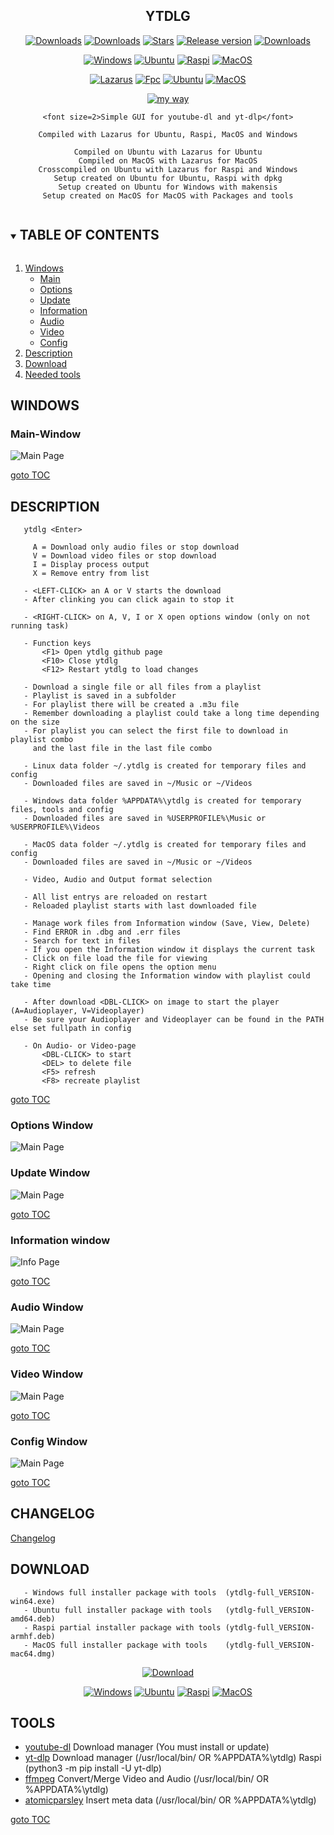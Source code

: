 <div align="center">

## YTDLG

[![Downloads](https://img.shields.io/github/last-commit/unattended-ch/ytdlg?style=for-the-badge&color=green)](https://github.com/unattended-ch/ytdlg/releases/latest)
[![Downloads](https://img.shields.io/github/license/unattended-ch/ytdlg?style=for-the-badge&color=darkgreen)](https://github.com/unattended-ch/ytdlg/releases/latest)
[![Stars](https://img.shields.io/github/stars/unattended-ch/ytdlg?style=for-the-badge&color=orange)](https://github.com/unattended-ch/ytdlg/stargazers)
[![Release version](https://img.shields.io/github/v/release/unattended-ch/ytdlg?label=&style=for-the-badge)](https://github.com/unattended-ch/ytdlg/releases/latest)
[![Downloads](https://img.shields.io/github/downloads/unattended-ch/ytdlg/total?style=for-the-badge&color=blue)](https://github.com/unattended-ch/ytdlg/releases/latest)

[![Windows](https://img.shields.io/badge/-Windows_x64-blue.svg?style=for-the-badge&logo=windows)](https://github.com/unattended-ch/ytdlg/releases/latest/download/ytdlg-full_0.0.0.30-win64.exe)
[![Ubuntu](https://img.shields.io/badge/-Ubuntu_x64-brightgreen.svg?style=for-the-badge&logo=linux)](https://github.com/unattended-ch/ytdlg/releases/latest/download/ytdlg-full_0.0.0.30-amd64.deb)
[![Raspi](https://img.shields.io/badge/-Raspi_ARMHF-maroon.svg?style=for-the-badge&logo=linux)](https://github.com/unattended-ch/ytdlg/releases/latest/download/ytdlg-full_0.0.0.30-armhf.deb)
[![MacOS](https://img.shields.io/badge/-MacOS_x64-lightblue.svg?style=for-the-badge&logo=apple)](https://github.com/unattended-ch/ytdlg/releases/latest/download/ytdlg-full_0.0.0.30-mac64.dmg)

[![Lazarus](https://img.shields.io/badge/-Lazarus_2.2.4-yellow.svg?style=for-the-badge)](https://sourceforge.net/projects/lazarus/files/Lazarus%20Linux%20amd64%20DEB/Lazarus%202.2.4/)
[![Fpc](https://img.shields.io/badge/-FPC_3.2.2-yellow.svg?style=for-the-badge)](https://www.freepascal.org/download.html)
[![Ubuntu](https://img.shields.io/badge/-Ubuntu_20.04-yellow.svg?style=for-the-badge)](https://releases.ubuntu.com/focal/)
[![MacOS](https://img.shields.io/badge/-MacOS_10.13-yellow.svg?style=for-the-badge)](https://de.wikipedia.org/wiki/MacOS)

[![my way](https://img.shields.io/badge/-vide_alios_et_bene_quod_opus_est_cogitare-navy.svg?style=for-the-badge)](https://www.google.ch/search?q=%22vide+alios+et+bene+quod+opus+est+cogitare%22+translate)


    <font size=2>Simple GUI for youtube-dl and yt-dlp</font>

    Compiled with Lazarus for Ubuntu, Raspi, MacOS and Windows

    Compiled on Ubuntu with Lazarus for Ubuntu
    Compiled on MacOS with Lazarus for MacOS
    Crosscompiled on Ubuntu with Lazarus for Raspi and Windows
    Setup created on Ubuntu for Ubuntu, Raspi with dpkg
    Setup created on Ubuntu for Windows with makensis
    Setup created on MacOS for MacOS with Packages and tools

</div>

<a name="toc"></a>
<!-- TABLE OF CONTENTS -->
<details open="open">
  <summary><h2 style="display: inline-block">TABLE OF CONTENTS</h2></summary>
  <ol>
    <li><a href="#windows">Windows</a>
      <ul>
      <li><a href="#mainwindow">Main</a></li>
      <li><a href="#optionswindows">Options</a></li>
      <li><a href="#updatewindows">Update</a></li>
      <li><a href="#informationwindows">Information</a></li>
      <li><a href="#audiowindows">Audio</a></li>
      <li><a href="#videowindows">Video</a></li>
      <li><a href="#configwindows">Config</a></li>
      </ul>
    </li>
    <li><a href="#descriptions">Description</a></li>
    <li><a href="#downloads">Download</a></li>
    <li><a href="#neededtools">Needed tools</a></li>
  </ol>
</details>

<a name="windows"></a>
## WINDOWS
<a name="mainwindow"></a>
### Main-Window
![Main Page](/res/main-window.png)

   [goto TOC](#toc)

<a name="descriptions"></a>
## DESCRIPTION

       ytdlg <Enter>

         A = Download only audio files or stop download
         V = Download video files or stop download
         I = Display process output
         X = Remove entry from list

       - <LEFT-CLICK> an A or V starts the download
       - After clinking you can click again to stop it

       - <RIGHT-CLICK> on A, V, I or X open options window (only on not running task)

       - Function keys
           <F1> Open ytdlg github page
           <F10> Close ytdlg
           <F12> Restart ytdlg to load changes

       - Download a single file or all files from a playlist
       - Playlist is saved in a subfolder
       - For playlist there will be created a .m3u file
       - Remember downloading a playlist could take a long time depending on the size
       - For playlist you can select the first file to download in playlist combo
         and the last file in the last file combo

       - Linux data folder ~/.ytdlg is created for temporary files and config
       - Downloaded files are saved in ~/Music or ~/Videos

       - Windows data folder %APPDATA%\ytdlg is created for temporary files, tools and config
       - Downloaded files are saved in %USERPROFILE%\Music or %USERPROFILE%\Videos

       - MacOS data folder ~/.ytdlg is created for temporary files and config
       - Downloaded files are saved in ~/Music or ~/Videos

       - Video, Audio and Output format selection

       - All list entrys are reloaded on restart
       - Reloaded playlist starts with last downloaded file

       - Manage work files from Information window (Save, View, Delete)
       - Find ERROR in .dbg and .err files
       - Search for text in files
       - If you open the Information window it displays the current task
       - Click on file load the file for viewing
       - Right click on file opens the option menu
       - Opening and closing the Information window with playlist could take time

       - After download <DBL-CLICK> on image to start the player (A=Audioplayer, V=Videoplayer)
       - Be sure your Audioplayer and Videoplayer can be found in the PATH else set fullpath in config

       - On Audio- or Video-page
           <DBL-CLICK> to start
           <DEL> to delete file
           <F5> refresh
           <F8> recreate playlist

   [goto TOC](#toc)

<a name="optionswindows"></a>
### Options Window
![Main Page](/res/options-window.png)


<a name="updatewindows"></a>
### Update Window
![Main Page](/res/update-window.png)

   [goto TOC](#toc)

<a name="informationwindows"></a>
### Information window
![Info Page](/res/info-window.png)

   [goto TOC](#toc)

<a name="audiowindows"></a>
### Audio Window
![Main Page](/res/audio-window.png)

   [goto TOC](#toc)

<a name="videowindows"></a>
### Video Window
![Main Page](/res/video-window.png)

   [goto TOC](#toc)

<a name="configwindows"></a>
### Config Window
![Main Page](/res/config-window.png)

   [goto TOC](#toc)

<a name="change"></a>
## CHANGELOG
[Changelog](/CHANGELOG)


<a name="downloads"></a>
## DOWNLOAD

       - Windows full installer package with tools  (ytdlg-full_VERSION-win64.exe)
       - Ubuntu full installer package with tools   (ytdlg-full_VERSION-amd64.deb)
       - Raspi partial installer package with tools (ytdlg-full_VERSION-armhf.deb)
       - MacOS full installer package with tools    (ytdlg-full_VERSION-mac64.dmg)

<div align="center">

[![Download ](https://img.shields.io/github/v/release/unattended-ch/ytdlg?label=&style=for-the-badge)](https://github.com/unattended-ch/ytdlg/releases/latest)

[![Windows](https://img.shields.io/badge/-Windows_x64-blue.svg?style=for-the-badge&logo=windows)](https://github.com/unattended-ch/ytdlg/releases/latest/download/ytdlg-full_0.0.0.30-win64.exe)
[![Ubuntu](https://img.shields.io/badge/-Ubuntu_x64-brightgreen.svg?style=for-the-badge&logo=linux)](https://github.com/unattended-ch/ytdlg/releases/latest/download/ytdlg-full_0.0.0.30-amd64.deb)
[![Raspi](https://img.shields.io/badge/-Raspi_ARMHF-maroon.svg?style=for-the-badge&logo=linux)](https://github.com/unattended-ch/ytdlg/releases/latest/download/ytdlg-full_0.0.0.30-armhf.deb)
[![MacOS](https://img.shields.io/badge/-MacOS_x64-lightblue.svg?style=for-the-badge&logo=apple)](https://github.com/unattended-ch/ytdlg/releases/latest/download/ytdlg-full_0.0.0.30-mac64.dmg)

</div>

<a name="neededtools"></a>
## TOOLS

-   [  youtube-dl][youtube-dl] Download manager (You must install or update)
-   [  yt-dlp][yt-dlp] Download manager (/usr/local/bin/ OR %APPDATA%\ytdlg)
   Raspi (python3 -m pip install -U yt-dlp)
-   [  ffmpeg][ffmpeg] Convert/Merge Video and Audio (/usr/local/bin/ OR %APPDATA%\ytdlg)
-   [  atomicparsley][atomicparsley] Insert meta data (/usr/local/bin/ OR %APPDATA%\ytdlg)

    
   [goto TOC](#toc)

[releases]: https://github.com/unattended-ch/ytdlg/releases

[youtube-dl]: https://github.com/ytdl-org/youtube-dl#installation

[yt-dlp]: https://github.com/yt-dlp/yt-dlp#installation

[ffmpeg]: https://www.ffmpeg.org/download.html

[atomicparsley]: https://howtoinstall.co/en/atomicparsley

[curl]: https://curl.se/windows/

[lazarus]: https://www.lazarus-ide.org/
